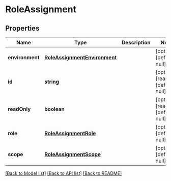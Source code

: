 # RoleAssignment

## Properties
Name | Type | Description | Notes
------------ | ------------- | ------------- | -------------
**environment** | [**RoleAssignmentEnvironment**](RoleAssignmentEnvironment.md) |  | [optional] [default to null]
**id** | **string** |  | [optional] [readonly] [default to null]
**readOnly** | **boolean** |  | [optional] [readonly] [default to null]
**role** | [**RoleAssignmentRole**](RoleAssignmentRole.md) |  | [optional] [default to null]
**scope** | [**RoleAssignmentScope**](RoleAssignmentScope.md) |  | [optional] [default to null]

[[Back to Model list]](../README.md#documentation-for-models) [[Back to API list]](../README.md#documentation-for-api-endpoints) [[Back to README]](../README.md)


